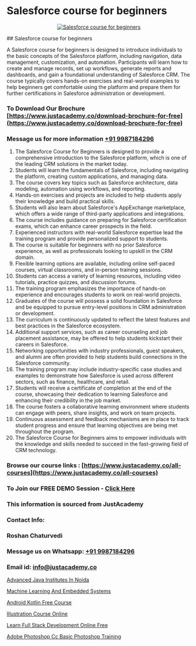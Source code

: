 # Salesforce course for beginners

<p align="center">
  <a href="https://justacademy.co/course-detail/salesforce-training">
    <img src="https://justacademy.co/storage2/course_image/1709973792_course_image.webp" alt="Salesforce course for beginners">
  </a>
</p>
## Salesforce course for beginners

A Salesforce course for beginners is designed to introduce individuals to the basic concepts of the Salesforce platform, including navigation, data management, customization, and automation. Participants will learn how to create and manage records, set up workflows, generate reports and dashboards, and gain a foundational understanding of Salesforce CRM. The course typically covers hands-on exercises and real-world examples to help beginners get comfortable using the platform and prepare them for further certifications in Salesforce administration or development.
### To Download Our Brochure [https://www.justacademy.co/download-brochure-for-free](https://www.justacademy.co/download-brochure-for-free)
### Message us for more information [+91 9987184296](https://api.whatsapp.com/send?phone=919987184296)
1) The Salesforce Course for Beginners is designed to provide a comprehensive introduction to the Salesforce platform, which is one of the leading CRM solutions in the market today.
2) Students will learn the fundamentals of Salesforce, including navigating the platform, creating custom applications, and managing data.
3) The course covers key topics such as Salesforce architecture, data modeling, automation using workflows, and reporting.
4) Hands-on exercises and projects are included to help students apply their knowledge and build practical skills.
5) Students will also learn about Salesforce's AppExchange marketplace, which offers a wide range of third-party applications and integrations.
6) The course includes guidance on preparing for Salesforce certification exams, which can enhance career prospects in the field.
7) Experienced instructors with real-world Salesforce expertise lead the training program and provide personalized support to students.
8) The course is suitable for beginners with no prior Salesforce experience, as well as professionals looking to upskill in the CRM domain.
9) Flexible learning options are available, including online self-paced courses, virtual classrooms, and in-person training sessions.
10) Students can access a variety of learning resources, including video tutorials, practice quizzes, and discussion forums.
11) The training program emphasizes the importance of hands-on experience and encourages students to work on real-world projects.
12) Graduates of the course will possess a solid foundation in Salesforce and be equipped to pursue entry-level positions in CRM administration or development.
13) The curriculum is continuously updated to reflect the latest features and best practices in the Salesforce ecosystem.
14) Additional support services, such as career counseling and job placement assistance, may be offered to help students kickstart their careers in Salesforce.
15) Networking opportunities with industry professionals, guest speakers, and alumni are often provided to help students build connections in the Salesforce community.
16) The training program may include industry-specific case studies and examples to demonstrate how Salesforce is used across different sectors, such as finance, healthcare, and retail.
17) Students will receive a certificate of completion at the end of the course, showcasing their dedication to learning Salesforce and enhancing their credibility in the job market.
18) The course fosters a collaborative learning environment where students can engage with peers, share insights, and work on team projects.
19) Continuous assessment and feedback mechanisms are in place to track student progress and ensure that learning objectives are being met throughout the program.
20) The Salesforce Course for Beginners aims to empower individuals with the knowledge and skills needed to succeed in the fast-growing field of CRM technology.

### Browse our course links : [https://www.justacademy.co/all-courses](https://www.justacademy.co/all-courses) 
### To Join our FREE DEMO Session - [Click Here](https://www.justacademy.co/register-for-course-demo)


### This information is sourced from JustAcademy
### Contact Info:
### Roshan Chaturvedi
### Message us on Whatsapp: [+91 9987184296](https://api.whatsapp.com/send?phone=919987184296)
### Email id: [info@justacademy.co](mailto:info@justacademy.co)
                
[Advanced Java Institutes In Noida](https://www.linkedin.com/pulse/advanced-java-institutes-noida-justacademy-kolkata-ksnde?trackingId=of8YVxGgYg8hTPb6r1Qarw%3D%3D&lipi=urn%3Ali%3Apage%3Ad_flagship3_company_admin%3BZ3buGVXtSt2MpOd2OMz6cQ%3D%3D)

[Machine Learning And Embedded Systems](https://www.linkedin.com/pulse/machine-learning-embedded-systems-justacademyderby-cnqhe?trackingId=W4iQZqlujB%2BPzewZhzlNkQ%3D%3D&lipi=urn%3Ali%3Apage%3Ad_flagship3_company_admin%3BPi8IvO9YQ5y8xQZ23yq6yg%3D%3D)

[Android Kotlin Free Course](https://medium.com/@akanshapatil/android-kotlin-free-course-9732e587c140)

[Illustration Course Online](https://medium.com/@roneet705/illustration-course-online-1169e56343d2)

[Learn Full Stack Development Online Free](https://justacademyin.github.io/justacademy/learn-full-stack-development-online-free)

[Adobe Photoshop Cc Basic Photoshop Training](https://justacademyin.github.io/justacademy/adobe-photoshop-cc-basic-photoshop-training)

